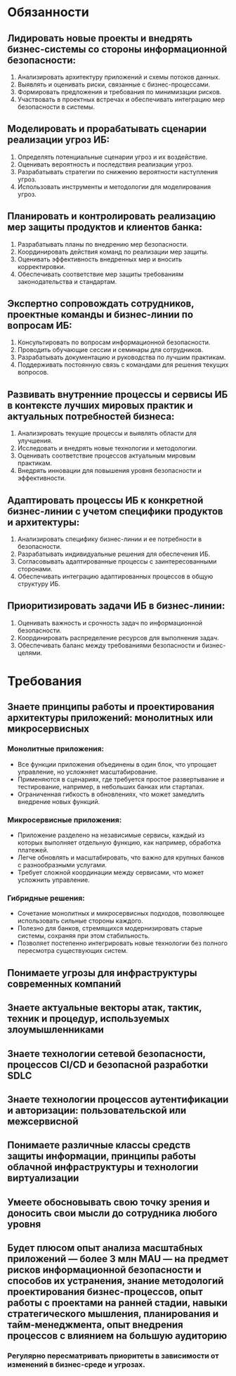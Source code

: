 # Обязанности
## Лидировать новые проекты и внедрять бизнес-системы со стороны информационной безопасности:
1. Анализировать архитектуру приложений и схемы потоков данных.
1. Выявлять и оценивать риски, связанные с бизнес-процессами.
1. Формировать предложения и требования по минимизации рисков.
1. Участвовать в проектных встречах и обеспечивать интеграцию мер безопасности в системы.
## Моделировать и прорабатывать сценарии реализации угроз ИБ:
1. Определять потенциальные сценарии угроз и их воздействие.
1. Оценивать вероятность и последствия реализации угроз.
1. Разрабатывать стратегии по снижению вероятности наступления угроз.
1. Использовать инструменты и методологии для моделирования угроз.
## Планировать и контролировать реализацию мер защиты продуктов и клиентов банка:
1. Разрабатывать планы по внедрению мер безопасности.
1. Координировать действия команд по реализации мер защиты.
1. Оценивать эффективность внедренных мер и вносить корректировки.
1. Обеспечивать соответствие мер защиты требованиям законодательства и стандартам.
## Экспертно сопровождать сотрудников, проектные команды и бизнес-линии по вопросам ИБ:
1. Консультировать по вопросам информационной безопасности.
1. Проводить обучающие сессии и семинары для сотрудников.
1. Разрабатывать документацию и руководства по лучшим практикам.
1. Поддерживать постоянную связь с командами для решения текущих вопросов.
## Развивать внутренние процессы и сервисы ИБ в контексте лучших мировых практик и актуальных потребностей бизнеса:
1. Анализировать текущие процессы и выявлять области для улучшения.
1. Исследовать и внедрять новые технологии и методологии.
1. Оценивать соответствие процессов актуальным мировым практикам.
1. Внедрять инновации для повышения уровня безопасности и эффективности.
## Адаптировать процессы ИБ к конкретной бизнес-линии с учетом специфики продуктов и архитектуры:
1. Анализировать специфику бизнес-линии и ее потребности в безопасности.
1. Разрабатывать индивидуальные решения для обеспечения ИБ.
1. Согласовывать адаптированные процессы с заинтересованными сторонами.
1. Обеспечивать интеграцию адаптированных процессов в общую структуру ИБ.
## Приоритизировать задачи ИБ в бизнес-линии:
1. Оценивать важность и срочность задач по информационной безопасности.
1. Координировать распределение ресурсов для выполнения задач.
1. Обеспечивать баланс между требованиями безопасности и бизнес-целями.

# Требования
## Знаете принципы работы и проектирования архитектуры приложений: монолитных или микросервисных
### Монолитные приложения:
- Все функции приложения объединены в один блок, что упрощает управление, но усложняет масштабирование.
- Применяются в сценариях, где требуется простое развертывание и тестирование, например, в небольших банках или стартапах.
- Ограниченная гибкость в обновлениях, что может замедлить внедрение новых функций.
### Микросервисные приложения:
- Приложение разделено на независимые сервисы, каждый из которых выполняет отдельную функцию, как например, обработка платежей.
- Легче обновлять и масштабировать, что важно для крупных банков с разнообразными услугами.
- Требует сложной координации между сервисами, что может усложнить управление.
### Гибридные решения:
- Сочетание монолитных и микросервисных подходов, позволяющее использовать сильные стороны каждого.
- Полезно для банков, стремящихся модернизировать старые системы, сохраняя при этом стабильность.
- Позволяет постепенно интегрировать новые технологии без полного пересмотра существующих систем.
## Понимаете угрозы для инфраструктуры современных компаний

## Знаете актуальные векторы атак, тактик, техник и процедур, используемых злоумышленниками

## Знаете технологии сетевой безопасности, процессов CI/CD и безопасной разработки SDLC

## Знаете технологии процессов аутентификации и авторизации: пользовательской или межсервисной

## Понимаете различные классы средств защиты информации, принципы работы облачной инфраструктуры и технологии виртуализации

## Умеете обосновывать свою точку зрения и доносить свои мысли до сотрудника любого уровня

## Будет плюсом опыт анализа масштабных приложений — более 3 млн MAU — на предмет рисков информационной безопасности и способов их устранения, знание методологий проектирования бизнес-процессов, опыт работы с проектами на ранней стадии, навыки стратегического мышления, планирования и тайм-менеджмента, опыт внедрения процессов с влиянием на большую аудиторию

### Регулярно пересматривать приоритеты в зависимости от изменений в бизнес-среде и угрозах.
